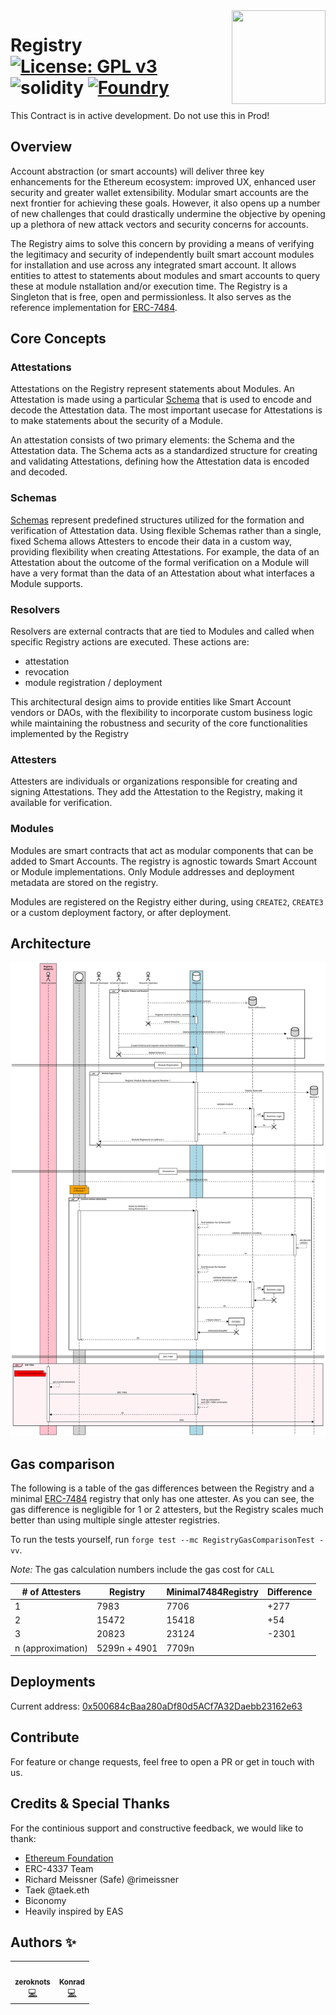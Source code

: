 <img align="right" width="150" height="150" top="100" src="./public/logo.png">

# Registry [![License: GPL v3](https://img.shields.io/badge/License-GPLv3-blue.svg)](https://www.gnu.org/licenses/gpl-3.0) ![solidity](https://img.shields.io/badge/solidity-^0.8.22-lightgrey) [![Foundry][foundry-badge]][foundry]

[foundry]: https://getfoundry.sh
[foundry-badge]: https://img.shields.io/badge/Built%20with-Foundry-FFDB1C.svg

This Contract is in active development. Do not use this in Prod!

## Overview

Account abstraction (or smart accounts) will deliver three key enhancements for the Ethereum ecosystem:
improved UX, enhanced user security and greater wallet extensibility. Modular smart accounts are the next
frontier for achieving these goals. However, it also opens up a number of new challenges that
could drastically undermine the objective by opening up a plethora of new attack vectors and security concerns for accounts.

The Registry aims to solve this concern by providing a means of verifying the legitimacy and
security of independently built smart account modules for installation and use across any integrated
smart account. It allows entities to attest to statements about modules and smart accounts to query these at module nstallation and/or execution time. The Registry is a Singleton that is free, open and permissionless. It also serves as the reference implementation for [ERC-7484](https://eips.ethereum.org/EIPS/eip-7484).

## Core Concepts

### Attestations

Attestations on the Registry represent statements about Modules. An Attestation is made using a particular [Schema](./Schemas.md) that is used to encode and decode the Attestation data. The most important usecase for Attestations is to make statements about the security of a Module.

An attestation consists of two primary elements: the Schema and the
Attestation data. The Schema acts as a standardized structure for
creating and validating Attestations, defining how the Attestation data is encoded and decoded.

### Schemas

[Schemas](./docs/Schema.md) represent predefined structures utilized for the formation and
verification of Attestation data. Using flexible Schemas rather than a single, fixed Schema allows Attesters to encode their data in a custom way, providing flexibility when creating Attestations. For example, the data of an Attestation about the outcome of the formal verification on a Module will have a very format than the data of an Attestation about what interfaces a Module supports.

### Resolvers

Resolvers are external contracts that are tied to Modules and called when specific Registry actions are executed. These actions are:

- attestation
- revocation
- module registration / deployment

This architectural design aims to provide entities like Smart Account vendors or DAOs, with the
flexibility to incorporate custom business logic while maintaining the
robustness and security of the core functionalities implemented by the Registry

### Attesters

Attesters are individuals or organizations responsible for
creating and signing Attestations. They add the Attestation to the
Registry, making it available for verification.

### Modules

Modules are smart contracts that act as modular components that can be added to Smart Accounts.
The registry is agnostic towards Smart Account or Module implementations. Only Module addresses and
deployment metadata are stored on the registry.

Modules are registered on the Registry either during, using `CREATE2`, `CREATE3` or a custom deployment factory, or after deployment.

## Architecture

![Sequence Diagram](./public/docs/all.svg)

## Gas comparison

The following is a table of the gas differences between the Registry and a minimal [ERC-7484](https://eips.ethereum.org/EIPS/eip-7484) registry that only has one attester. As you can see, the gas difference is negligible for 1 or 2 attesters, but the Registry scales much better than using multiple single attester registries.

To run the tests yourself, run `forge test --mc RegistryGasComparisonTest -vv`.

_Note:_ The gas calculation numbers include the gas cost for `CALL`

| # of Attesters    | Registry     | Minimal7484Registry | Difference |
| ----------------- | ------------ | ------------------- | ---------- |
| 1                 | 7983         | 7706                | +277       |
| 2                 | 15472        | 15418               | +54        |
| 3                 | 20823        | 23124               | -2301      |
| n (approximation) | 5299n + 4901 | 7709n               |            |

## Deployments

Current address: [0x500684cBaa280aDf80d5ACf7A32Daebb23162e63](https://blockscan.com/address/0x500684cBaa280aDf80d5ACf7A32Daebb23162e63)

## Contribute

For feature or change requests, feel free to open a PR or get in touch with us.

## Credits & Special Thanks

For the continious support and constructive feedback, we would like to thank:

- [Ethereum Foundation](https://erc4337.mirror.xyz/hRn_41cef8oKn44ZncN9pXvY3VID6LZOtpLlktXYtmA)
- ERC-4337 Team
- Richard Meissner (Safe) @rimeissner
- Taek @taek.eth
- Biconomy
- Heavily inspired by EAS

## Authors ✨

<!-- ALL-CONTRIBUTORS-LIST:START - Do not remove or modify this section -->
<!-- prettier-ignore-start -->
<!-- markdownlint-disable -->
<table>
  <tr>
    <td align="center"><a href="http://twitter.com/zeroknotsETH/"><img src="https://pbs.twimg.com/profile_images/1639062011387715590/bNmZ5Gpf_400x400.jpg" width="100px;" alt=""/><br /><sub><b>zeroknots</b></sub></a><br /><a href="https://github.com/rhinestonewtf/registry/commits?author=zeroknots" title="Code">💻</a></td>
    <td align="center"><a href="https://twitter.com/abstractooor"><img src="https://avatars.githubusercontent.com/u/26718079" width="100px;" alt=""/><br /><sub><b>Konrad</b></sub></a><br /><a href="https://github.com/rhinestonewtf/registry/commits?author=kopy-kat" title="Code">💻</a> </td>
    
  </tr>
</table>
